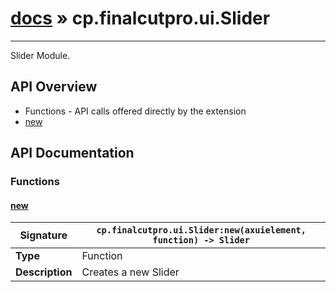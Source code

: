 # [docs](index.md) » cp.finalcutpro.ui.Slider
---

Slider Module.

## API Overview
* Functions - API calls offered directly by the extension
 * [new](#new)

## API Documentation

### Functions

#### [new](#new)
| **Signature**                               | `cp.finalcutpro.ui.Slider:new(axuielement, function) -> Slider`                                                                    |
| --------------------------------------------|-------------------------------------------------------------------------------------|
| **Type**                                    | Function                                                                     |
| **Description**                             | Creates a new Slider                                                                     |

